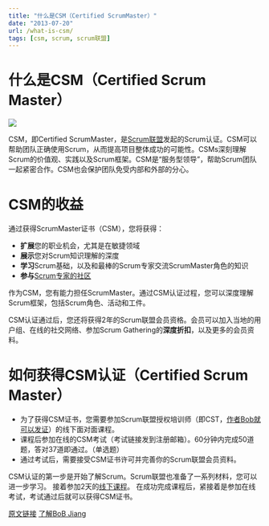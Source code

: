 ```yaml
---
title: "什么是CSM（Certified ScrumMaster）"
date: "2013-07-20"
url: /what-is-csm/
tags: [csm, scrum, scrum联盟]
---
```


# 什么是CSM（Certified Scrum Master）
![](/wp-content/uploads/2014/01/SCR20146-Logos-Final-CSM-300x104.jpg)

CSM，即Certified ScrumMaster，是[Scrum联盟](https://scrumalliance.org)发起的Scrum认证。CSM可以帮助团队正确使用Scrum，从而提高项目整体成功的可能性。CSMs深刻理解Scrum的价值观、实践以及Scrum框架。CSM是“服务型领导”，帮助Scrum团队一起紧密合作。CSM也会保护团队免受内部和外部的分心。

# CSM的收益

通过获得ScrumMaster证书（CSM），您将获得：

- **扩展**您的职业机会，尤其是在敏捷领域
- **展示**您对Scrum知识理解的深度
- **学习**Scrum基础，以及和最棒的Scrum专家交流ScrumMaster角色的知识
- **参与**[Scrum专家的社区](https://www.meetup.com/AgileChina/)

作为CSM，您有能力担任ScrumMaster。通过CSM认证过程，您可以深度理解Scrum框架，包括Scrum角色、活动和工件。

CSM认证通过后，您还将获得2年的Scrum联盟会员资格。会员可以加入当地的用户组、在线的社交网络、参加Scrum Gathering的**深度折扣**，以及更多的会员资料。

# 如何获得CSM认证（Certified Scrum Master）

- 为了获得CSM证书，您需要参加Scrum联盟授权培训师（即CST，[作者Bob就可以发证](https://appmopev1px9533.h5.xiaoeknow.com/homepage)）的线下面对面课程。
- 课程后参加在线的CSM考试（考试链接发到注册邮箱）。60分钟内完成50道题，答对37道即通过。（单选题）
- 通过考试后，需要接受CSM证书许可并完善你的Scrum联盟会员资料。

CSM认证的第一步是开始了解Scrum。Scrum联盟也准备了一系列材料，您可以进一步学习。
接着参加2天的[线下课程](https://appmopev1px9533.h5.xiaoeknow.com/homepage)。
在成功完成课程后，紧接着是参加在线考试，考试通过后就可以获得CSM证书。

[原文链接](https://www.scrumalliance.org/get-certified/scrum-master-track/certified-scrummaster)
[了解BoB Jiang](/me)
